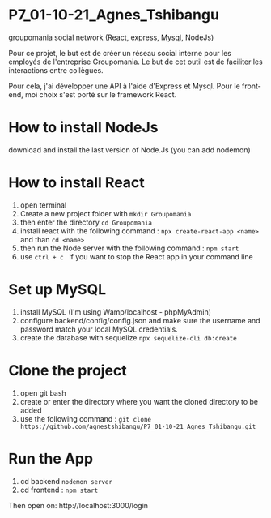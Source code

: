 # P7_01-10-21_Agnes_Tshibangu
groupomania social network (React, express, Mysql, NodeJs)

Pour ce projet, le but est de créer un réseau social interne pour les employés de l'entreprise Groupomania. Le but de cet outil est de faciliter les interactions entre collègues.

Pour cela, j'ai développer une API à l'aide d'Express et Mysql. Pour le front-end, moi choix s'est porté sur le framework React. 

# How to install NodeJs

download and install the last version of Node.Js (you can add nodemon)

# How to install React

1) open terminal
2) Create a new project folder with ``` mkdir Groupomania ```
3) then enter the directory ``` cd Groupomania ```
4) install react with the following command : ``` npx create-react-app <name> ``` and than ``` cd <name> ``` 
5) then run the Node server with the following command :  ``` npm start  ``` 
6) use  ``` ctrl + c  ```  if you want to stop the React app in your command line

# Set up MySQL 

1) install MySQL (I'm using Wamp/localhost - phpMyAdmin) 
2) configure backend/config/config.json and make sure the username and password match your local MySQL credentials.
3) create the database with sequelize ``` npx sequelize-cli db:create ```

# Clone the project 

1) open git bash 
2) create or enter the directory where you want the cloned directory to be added 
3) use the following command  : ``` git clone https://github.com/agnestshibangu/P7_01-10-21_Agnes_Tshibangu.git ```


# Run the App

1) cd backend ``` nodemon server ``` 
2) cd frontend : ``` npm start ```


Then open on: http://localhost:3000/login
